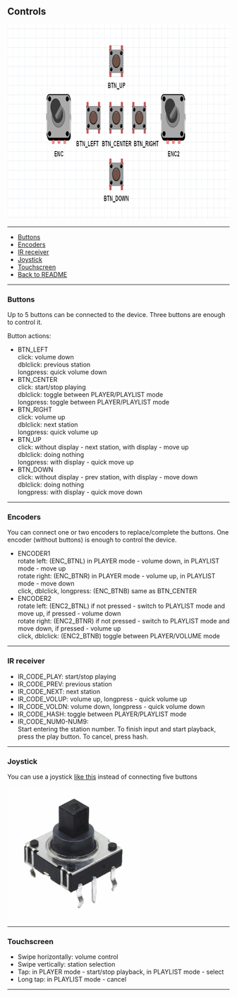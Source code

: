 ## Controls

<img src="images/controls.jpg" width="830" height="440"><br />

---
- [Buttons](#buttons)
- [Encoders](#encoders)
- [IR receiver](#ir-receiver)
- [Joystick](#joystick)
- [Touchscreen](#touchscreen)
- [Back to README](README.md)

---
### Buttons
Up to 5 buttons can be connected to the device. Three buttons are enough to control it.

Button actions:
- BTN_LEFT\
 click: volume down\
 dblclick: previous station\
 longpress: quick volume down
- BTN_CENTER\
 click: start/stop playing\
 dblclick: toggle between PLAYER/PLAYLIST mode\
 longpress: toggle between PLAYER/PLAYLIST mode
- BTN_RIGHT\
 click: volume up\
 dblclick: next station\
 longpress: quick volume up
- BTN_UP\
 click: without display - next station, with display - move up\
 dblclick: doing nothing\
 longpress: with display - quick move up
- BTN_DOWN\
 click: without display - prev station, with display - move down\
 dblclick: doing nothing\
 longpress: with display - quick move down

---
### Encoders
You can connect one or two encoders to replace/complete the buttons. One encoder (without buttons) is enough to control the device.

- ENCODER1\
 rotate left: (ENC_BTNL) in PLAYER mode - volume down, in PLAYLIST mode - move up\
 rotate right: (ENC_BTNR) in PLAYER mode - volume up, in PLAYLIST mode - move down\
 click, dblclick, longpress: (ENC_BTNB) same as BTN_CENTER
- ENCODER2\
 rotate left: (ENC2_BTNL) if not pressed - switch to PLAYLIST mode and move up, if pressed - volume down\
 rotate right: (ENC2_BTNR) if not pressed - switch to PLAYLIST mode and move down, if pressed - volume up\
 click, dblclick: (ENC2_BTNB) toggle between PLAYER/VOLUME mode

---
### IR receiver
- IR_CODE_PLAY: start/stop playing
- IR_CODE_PREV: previous station
- IR_CODE_NEXT: next station
- IR_CODE_VOLUP: volume up, longpress - quick volume up
- IR_CODE_VOLDN: volume down, longpress - quick volume down
- IR_CODE_HASH: toggle between PLAYER/PLAYLIST mode
- IR_CODE_NUM0-NUM9:\
 Start entering the station number. To finish input and start playback, press the play button. To cancel, press hash.

---
### Joystick
You can use a joystick [like this](https://aliexpress.com/item/4000681560472.html) instead of connecting five buttons

<img src="images/joystick.jpg" width="300" height="300"><br />

---
### Touchscreen
- Swipe horizontally: volume control
- Swipe vertically: station selection
- Tap: in PLAYER mode - start/stop playback, in PLAYLIST mode - select
- Long tap: in PLAYLIST mode - cancel

---

